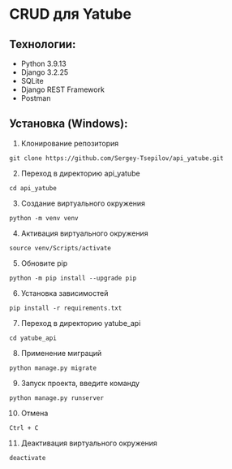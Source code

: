 # CRUD для Yatube

## Технологии:

- Python 3.9.13
- Django 3.2.25
- SQLite
- Django REST Framework
- Postman

## Установка (Windows):

1. Клонирование репозитория

```
git clone https://github.com/Sergey-Tsepilov/api_yatube.git
```

2. Переход в директорию api_yatube

```
cd api_yatube
```

3. Создание виртуального окружения

```
python -m venv venv
```

4. Активация виртуального окружения

```
source venv/Scripts/activate
```

5. Обновите pip

```
python -m pip install --upgrade pip
```

6. Установка зависимостей

```
pip install -r requirements.txt
```

7. Переход в директорию yatube_api

```
cd yatube_api
```

8. Применение миграций

```
python manage.py migrate
```

9. Запуск проекта, введите команду

```
python manage.py runserver
```

10. Отмена

```
Ctrl + C
```

11. Деактивация виртуального окружения

```
deactivate
```
